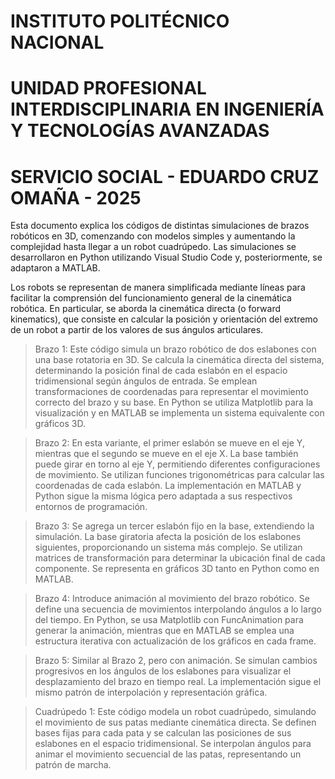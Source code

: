 # INSTITUTO POLITÉCNICO NACIONAL
# UNIDAD PROFESIONAL INTERDISCIPLINARIA EN INGENIERÍA Y TECNOLOGÍAS AVANZADAS
# SERVICIO SOCIAL - EDUARDO CRUZ OMAÑA - 2025


Esta documento explica los códigos de distintas simulaciones de brazos robóticos en 3D, comenzando con modelos simples y aumentando la complejidad hasta llegar a un robot cuadrúpedo. 
Las simulaciones se desarrollaron en Python utilizando Visual Studio Code y, posteriormente, se adaptaron a MATLAB.

Los robots se representan de manera simplificada mediante líneas para facilitar la comprensión del funcionamiento general de la cinemática robótica. En particular, se aborda 
la cinemática directa (o forward kinematics), que consiste en calcular la posición y orientación del extremo de un robot a partir de los valores de sus ángulos articulares.



> Brazo 1: Este código simula un brazo robótico de dos eslabones con una base rotatoria en 3D. Se calcula la cinemática directa del sistema, determinando la posición final de cada
> eslabón en el espacio tridimensional según ángulos de entrada. Se emplean transformaciones de coordenadas para representar el movimiento correcto del brazo y su base. En Python se
> utiliza Matplotlib para la visualización y en MATLAB se implementa un sistema equivalente con gráficos 3D.


> Brazo 2: En esta variante, el primer eslabón se mueve en el eje Y, mientras que el segundo se mueve en el eje X. La base también puede girar en torno al eje Y, permitiendo
> diferentes configuraciones de movimiento. Se utilizan funciones trigonométricas para calcular las coordenadas de cada eslabón. La implementación en MATLAB y Python sigue la misma
> lógica pero adaptada a sus respectivos entornos de programación.


> Brazo 3: Se agrega un tercer eslabón fijo en la base, extendiendo la simulación. La base giratoria afecta la posición de los eslabones siguientes, proporcionando un sistema más complejo.
> Se utilizan matrices de transformación para determinar la ubicación final de cada componente. Se representa en gráficos 3D tanto en Python como en MATLAB.


> Brazo 4: Introduce animación al movimiento del brazo robótico. Se define una secuencia de movimientos interpolando ángulos a lo largo del tiempo. En Python, se usa Matplotlib con
> FuncAnimation para generar la animación, mientras que en MATLAB se emplea una estructura iterativa con actualización de los gráficos en cada frame.


> Brazo 5: Similar al Brazo 2, pero con animación. Se simulan cambios progresivos en los ángulos de los eslabones para visualizar el desplazamiento del brazo en tiempo real.
> La implementación sigue el mismo patrón de interpolación y representación gráfica.


> Cuadrúpedo 1: Este código modela un robot cuadrúpedo, simulando el movimiento de sus patas mediante cinemática directa. Se definen bases fijas para cada pata y se calculan las
> posiciones de sus eslabones en el espacio tridimensional. Se interpolan ángulos para animar el movimiento secuencial de las patas, representando un patrón de marcha.
